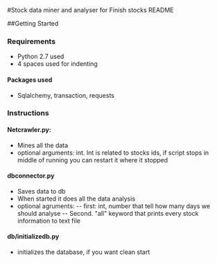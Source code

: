#Stock data miner and analyser for Finish stocks README

##Getting Started

### Requirements
- Python 2.7 used
- 4 spaces used for indenting

#### Packages used
- Sqlalchemy, transaction, requests

### Instructions

#### Netcrawler.py:
- Mines all the data
- optional arguments: int. Int is related to stocks ids, if script stops in middle of running you can restart it where it stopped

#### dbconnector.py 
- Saves data to db
- When started it does all the data analysis 
- optional agruments: 
-- first: int, number that tell how many days we should analyse
-- Second. "all" keyword that prints every stock information to text file

#### db/initializedb.py
- initializes the database, if you want clean start    